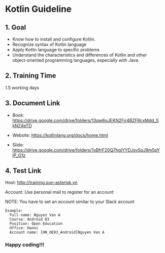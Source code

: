 # Kotlin Guideline

## 1. Goal

   - Know how to install and configure Kotlin.
   - Recognize syntax of Kotlin language
   - Apply Kotlin language to specific problems
   - Understand the characteristics and differences of Kotlin and other object-oriented programming languages, especially with Java.

## 2. Training Time

1.5 working days

## 3. Document Link

- Book: https://drive.google.com/drive/folders/13qw6oJEKN2Fir4BZFRcxMdd_SkNZ4pTD

- Website: https://kotlinlang.org/docs/home.html

- Slide: https://drive.google.com/drive/folders/1yBfrF20Q7hgjYYDJsv5pJ9m5pYlP_G1z

## 4. Test Link

Host: http://training.sun-asterisk.vn

Account: Use personal mail to register for an account

NOTE:  You have to set an account similar to your Slack account
```
Example:
  Full name: Nguyen Van A
  Course: Android 03
  Position: Open Education
  Office: Hanoi
  Account name: [HN_OE03_Android]Nguyen Van A
```

### Happy coding!!!
